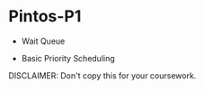 # Pintos-P1


- Wait Queue

- Basic Priority Scheduling

DISCLAIMER: Don't copy this for your coursework.
